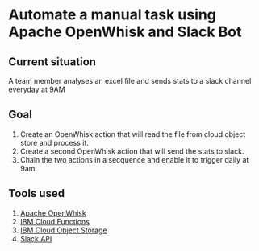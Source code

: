 # Automate a manual task using Apache OpenWhisk and Slack Bot

## Current situation
A team member analyses an excel file and sends stats to a slack channel everyday at 9AM

## Goal
1. Create an OpenWhisk action that will read the file from cloud object store and process it.
2. Create a second OpenWhisk action that will send the stats to slack.
3. Chain the two actions in a secquence and enable it to trigger daily at 9am.

## Tools used
1. [Apache OpenWhisk](https://openwhisk.apache.org/)
2. [IBM Cloud Functions](https://www.ibm.com/cloud/functions)
3. [IBM Cloud Object Storage](https://www.ibm.com/cloud/object-storage)
4. [Slack API](https://api.slack.com/)

